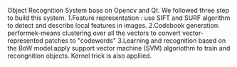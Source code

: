 Object Recognition System base on Opencv and Qt.
We followed three step to build this system.
1.Feature representation : use SIFT and SURF algorithm to detect and describe local features in images.
2.Codebook generation: performek-means clustering over all the vectors to convert vector-represented patches to "codewords" 
3.Learning and recognition based on the BoW model:apply support vector machine (SVM) algoriothm to train and recongnition objects. Kernel trick is also appllied.

